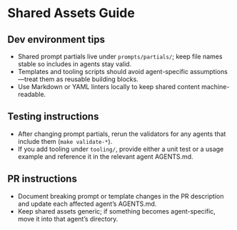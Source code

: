 # Shared Assets Guide

## Dev environment tips
- Shared prompt partials live under `prompts/partials/`; keep file names stable so includes in agents stay valid.
- Templates and tooling scripts should avoid agent-specific assumptions—treat them as reusable building blocks.
- Use Markdown or YAML linters locally to keep shared content machine-readable.

## Testing instructions
- After changing prompt partials, rerun the validators for any agents that include them (`make validate-*`).
- If you add tooling under `tooling/`, provide either a unit test or a usage example and reference it in the relevant agent AGENTS.md.

## PR instructions
- Document breaking prompt or template changes in the PR description and update each affected agent’s AGENTS.md.
- Keep shared assets generic; if something becomes agent-specific, move it into that agent’s directory.
